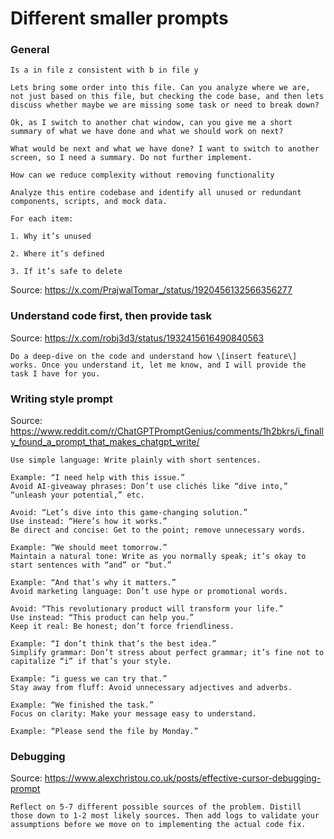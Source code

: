 # Different smaller prompts

### General

```text
Is a in file z consistent with b in file y
```

```text
Lets bring some order into this file. Can you analyze where we are, not just based on this file, but checking the code base, and then lets discuss whether maybe we are missing some task or need to break down?
```

```text
Ok, as I switch to another chat window, can you give me a short summary of what we have done and what we should work on next?
```
```text
What would be next and what we have done? I want to switch to another screen, so I need a summary. Do not further implement.
```
```text
How can we reduce complexity without removing functionality
```

```text
Analyze this entire codebase and identify all unused or redundant components, scripts, and mock data.

For each item:

1. Why it’s unused

2. Where it’s defined

3. If it’s safe to delete
```
Source: <https://x.com/PrajwalTomar_/status/1920456132566356277>


### Understand code first, then provide task

Source: <https://x.com/robj3d3/status/1932415616490840563>

```text
Do a deep-dive on the code and understand how \[insert feature\] works. Once you understand it, let me know, and I will provide the task I have for you.
```

### Writing style prompt

Source: <https://www.reddit.com/r/ChatGPTPromptGenius/comments/1h2bkrs/i_finally_found_a_prompt_that_makes_chatgpt_write/>

```text
Use simple language: Write plainly with short sentences.

Example: “I need help with this issue.”
Avoid AI-giveaway phrases: Don’t use clichés like “dive into,” “unleash your potential,” etc.

Avoid: “Let’s dive into this game-changing solution.”
Use instead: “Here’s how it works.”
Be direct and concise: Get to the point; remove unnecessary words.

Example: “We should meet tomorrow.”
Maintain a natural tone: Write as you normally speak; it’s okay to start sentences with “and” or “but.”

Example: “And that’s why it matters.”
Avoid marketing language: Don’t use hype or promotional words.

Avoid: “This revolutionary product will transform your life.”
Use instead: “This product can help you.”
Keep it real: Be honest; don’t force friendliness.

Example: “I don’t think that’s the best idea.”
Simplify grammar: Don’t stress about perfect grammar; it’s fine not to capitalize “i” if that’s your style.

Example: “i guess we can try that.”
Stay away from fluff: Avoid unnecessary adjectives and adverbs.

Example: “We finished the task.”
Focus on clarity: Make your message easy to understand.

Example: “Please send the file by Monday.”
```

### Debugging

Source: <https://www.alexchristou.co.uk/posts/effective-cursor-debugging-prompt>

```text
Reflect on 5-7 different possible sources of the problem. Distill those down to 1-2 most likely sources. Then add logs to validate your assumptions before we move on to implementing the actual code fix.

```